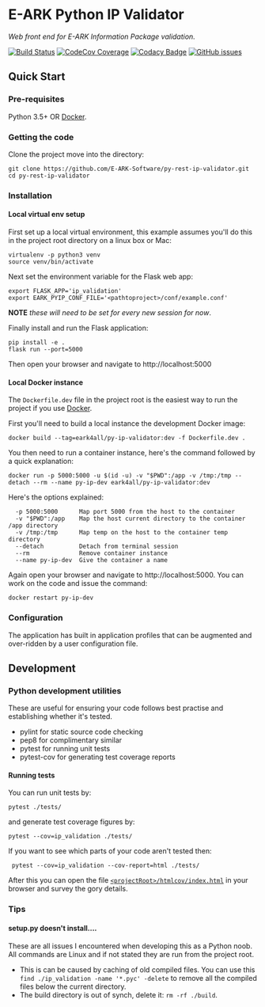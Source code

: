 E-ARK Python IP Validator
=========================
*Web front end for E-ARK Information Package validation.*

[![Build Status](https://travis-ci.org/E-ARK-Software/py-rest-ip-validator.svg?branch=integration)](https://travis-ci.org/E-ARK-Software/py-rest-ip-validator "Travis-CI integration build")
[![CodeCov Coverage](https://img.shields.io/codecov/c/github/E-ARK-Software/py-rest-ip-validator.svg)](https://codecov.io/gh/E-ARK-Software/py-rest-ip-validator/ "CodeCov test coverage figure")
[![Codacy Badge](https://api.codacy.com/project/badge/Coverage/ab34b42c50954e4192987e060321ea17)](https://www.codacy.com/app/openpreserve/py-rest-ip-validator?utm_source=github.com&utm_medium=referral&utm_content=E-ARK-Software/py-rest-ip-validator&utm_campaign=Badge_Coverage)
[![GitHub issues](https://img.shields.io/github/issues/E-ARK-Software/py-rest-ip-validator.svg)](https://github.com/E-ARK-Software/py-rest-ip-validator/issues "Open issues on GitHub")

Quick Start
-----------
### Pre-requisites
Python 3.5+ OR [Docker](https://www.docker.com/).

### Getting the code
Clone the project move into the directory:

```shell
git clone https://github.com/E-ARK-Software/py-rest-ip-validator.git
cd py-rest-ip-validator
```

### Installation

#### Local virtual env setup
First set up a local virtual environment, this example assumes you'll do this in the project root directory on a linux box or Mac:

```shell
virtualenv -p python3 venv
source venv/bin/activate
```

Next set the environment variable for the Flask web app:

```shell
export FLASK_APP='ip_validation'
export EARK_PYIP_CONF_FILE='<pathtoproject>/conf/example.conf'
```

**NOTE** *these will need to be set for every new session for now*.

Finally install and run the  Flask application:

```shell
pip install -e .
flask run --port=5000
```

Then open your browser and navigate to http://localhost:5000

#### Local Docker instance

The `Dockerfile.dev` file in the project root is the easiest way to run the project if you use [Docker](https://www.docker.com/).

First you'll need to build a local instance the development Docker image:

```shell
docker build --tag=eark4all/py-ip-validator:dev -f Dockerfile.dev .
```

You then need to run a container instance, here's the command followed by a quick explanation:

```shell
docker run -p 5000:5000 -u $(id -u) -v "$PWD":/app -v /tmp:/tmp --detach --rm --name py-ip-dev eark4all/py-ip-validator:dev
```

Here's the options explained:
```
  -p 5000:5000      Map port 5000 from the host to the container
  -v "$PWD":/app    Map the host current directory to the container /app directory
  -v /tmp:/tmp      Map temp on the host to the container temp directory
  --detach          Detach from terminal session
  --rm              Remove container instance
  --name py-ip-dev  Give the container a name
```

Again open your browser and navigate to http://localhost:5000. You can work on the code and issue the command:

```shell
docker restart py-ip-dev
```

### Configuration
The application has built in application profiles that can be augmented and over-ridden by a user configuration file.

Development
-----------

### Python development utilities
These are useful for ensuring your code follows best practise and establishing whether it's tested.

 - pylint for static source code checking
 - pep8 for complimentary similar
 - pytest for running unit tests
 - pytest-cov for generating test coverage reports

#### Running tests

You can run unit tests by:

    pytest ./tests/
and generate test coverage figures by:

    pytest --cov=ip_validation ./tests/
If you want to see which parts of your code aren't tested then:

     pytest --cov=ip_validation --cov-report=html ./tests/
After this you can open the file [`<projectRoot>/htmlcov/index.html`](./htmlcov/index.html) in your browser and survey the gory details.

### Tips
#### setup.py doesn't install....
These are all issues I encountered when developing this as a Python noob. All commands are Linux and if not stated they are run from the project root.
 - This is can be caused by caching of old compiled files. You can use this `find ./ip_validation -name '*.pyc' -delete` to remove all the compiled files below the current directory.
 - The build directory is out of synch, delete it: `rm -rf ./build`.

